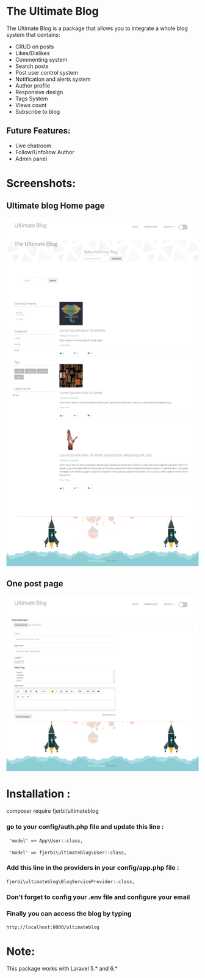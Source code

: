 # The Ultimate Blog

The Ultimate Blog is a package that allows you to integrate a whole blog system that contains:
* CRUD on posts
* Likes/Dislikes
* Commenting system
* Search posts
* Post user control system
* Notification and alerts system
* Author profile
* Responsive design
* Tags System
* Views count
* Subscribe to blog

## Future Features:
* Live chatroom
* Follow/Unfollow Author
* Admin panel 

# Screenshots:
## Ultimate blog Home page
![Alt text](initial_release_screensthots/demo1.png?raw=true "HomePage")
##  One post page
![Alt text](initial_release_screensthots/demo2.png?raw=true "One Post")

# Installation :
composer require fjerbi/ultimateblog

### go to your config/auth.php file and update this line :
` 'model' => App\User::class,`
 
` 'model' => fjerbi\ultimateblog\User::class,`

### Add this line in the providers in your config/app.php file :
` fjerbi\ultimateblog\BlogServiceProvider::class, `

### Don't forget to config your .env file and configure your email 
### Finally you can access the blog by typing
`http://localhost:8000/ultimateblog`

# Note:
This package works with Laravel 5.* and 6.*
